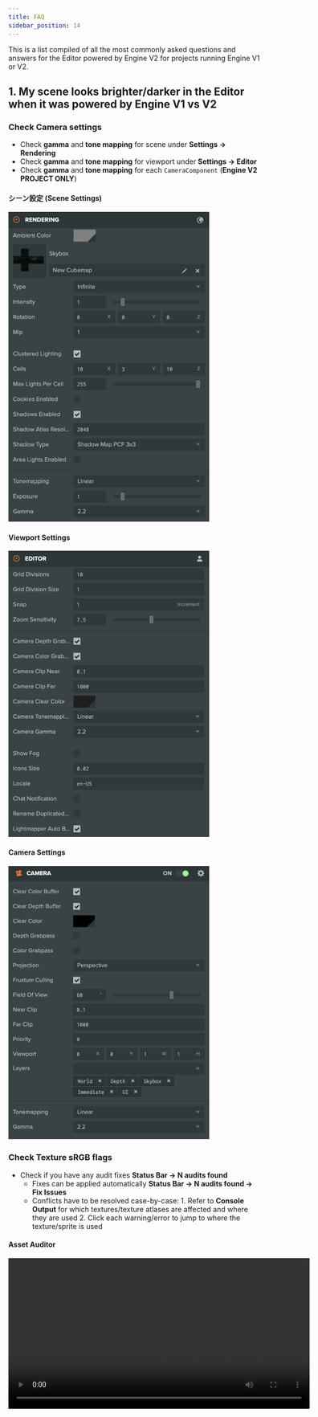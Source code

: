 ```yaml
---
title: FAQ
sidebar_position: 14
---
```


This is a list compiled of all the most commonly asked questions and answers for the Editor powered by Engine V2 for projects running Engine V1 or V2.

## 1. My scene looks brighter/darker in the Editor when it was powered by Engine V1 vs V2

### Check Camera settings

- Check **gamma** and **tone mapping** for scene under **Settings -> Rendering**
- Check **gamma** and **tone mapping** for viewport under **Settings -> Editor**
- Check **gamma** and **tone mapping** for each `CameraComponent` (**Engine V2 PROJECT ONLY**)

#### シーン設定 (Scene Settings)

<img src='/img/user-manual/editor/editor-v2/settings-rendering.png' width='400px' />

#### Viewport Settings

<img src='/img/user-manual/editor/editor-v2/settings-editor.png' width='400px' />

#### Camera Settings

<img src='/img/user-manual/editor/editor-v2/camera-settings.png' width='400px' />

### Check Texture sRGB flags

- Check if you have any audit fixes **Status Bar -> N audits found**
  - Fixes can be applied automatically **Status Bar -> N audits found -> Fix Issues**
  - Conflicts have to be resolved case-by-case:
        1. Refer to **Console Output** for which textures/texture atlases are affected and where they are used
        2. Click each warning/error to jump to where the texture/sprite is used

#### Asset Auditor

<video autoplay controls src='/video/asset-auditor.mp4' width='600px' />

## 2. My camera makes objects look brighter/darker in the Editor compared to the Launcher

If the camera is created by a script, make sure the **gamma** and **tone mapping** settings are explicitly set on the camera component.
